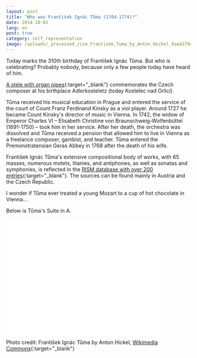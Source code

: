 ```yaml
---
layout: post
title: "Who was František Ignác Tůma (1704-1774)?"
date: 2014-10-02
lang: en
post: true
category: self_representation
image: /uploads/_processed_/csm_Frantisek_Tuma_by_Anton_Hickel_4aa4179ca3.jpg
---
```



Today marks the 310th birthday of František Ignác Tůma. But who is celebrating? Probably nobody, because only a few people today have heard of him.

[A stele with organ pipes](http://commons.wikimedia.org/wiki/File:Kostelec_nad_Orlic%C3%AD-Franti%C5%A1ek_Ign%C3%A1c_T%C5%AFma.jpg?uselang=de){:target="_blank"} commemorates the Czech composer at his birthplace Adlerkosteletz (today Kostelec nad Orlicí).

Tůma received his musical education in Prague and entered the service of the court of Count Franz Ferdinand Kinsky as a viol player. Around 1727 he became Count Kinsky's director of music in Vienna. In 1742, the widow of Emperor Charles VI – Elisabeth Christine von Braunschweig-Wolfenbüttel (1691-1750) – took him in her service. After her death, the orchestra was dissolved and Tůma received a pension that allowed him to live in Vienna as a freelance composer, gambist, and teacher. Tůma entered the Premonstratensian Geras Abbey in 1768 after the death of his wife.

František Ignác Tůma's extensive compositional body of works, with 65 masses, numerous motets, litanies, and antiphones, as well as sonatas and symphonies, is reflected in the [RISM database with over 200 entries](https://opac.rism.info/search?View=rism&author=tuma+frantisek){:target="_blank"}. The sources can be found mainly in Austria and the Czech Republic.

I wonder if Tůma ever treated a young Mozart to a cup of hot chocolate in Vienna...



Below is Tůma's Suite in A.

<iframe width="420" height="315" src="//www.youtube.com/embed/V3GUpD1MJ3A" frameborder="0" allowfullscreen></iframe>

<script type="text/javascript">var switchTo5x=true;</script><script type="text/javascript" src="http://w.sharethis.com/button/buttons.js"></script><script type="text/javascript">stLight.options({publisher: "9b601438-1ce1-49d8-bfd7-9cff5df54c17", doNotHash: false, doNotCopy: false, hashAddressBar: false});</script>



Photo credit: František Ignác Tůma by Anton Hickel, [Wikimedia Commons](http://commons.wikimedia.org/wiki/Category:Franti%C5%A1ek_Ign%C3%A1c_T%C5%AFma?uselang=de#mediaviewer/File:Franti%C5%A1ek_Tuma_by_Anton_Hickel.jpg){:target="_blank"}